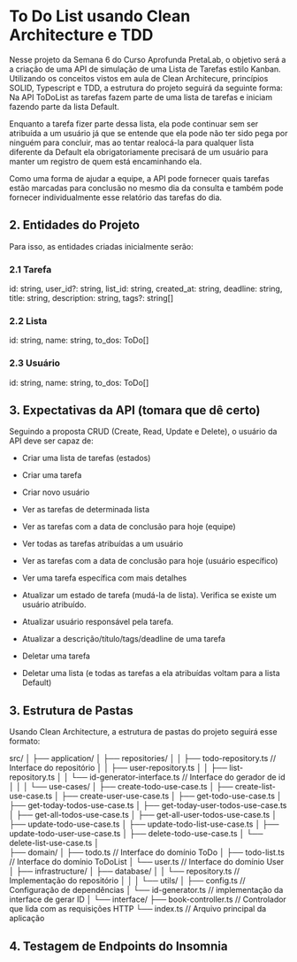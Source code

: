 # To Do List usando Clean Architecture e TDD

Nesse projeto da Semana 6 do Curso Aprofunda PretaLab, o objetivo será a a criação de uma API de simulação de uma Lista de Tarefas estilo Kanban. Utilizando os conceitos vistos em aula de Clean Architecure, princípios SOLID, Typescript e TDD, a estrutura do projeto seguirá da seguinte forma: Na API ToDoList as tarefas fazem parte de uma lista de tarefas e iniciam fazendo parte da lista Default. 

Enquanto a tarefa fizer parte dessa lista, ela pode continuar sem ser atribuída a um usuário já que se entende que ela pode não ter sido pega por ninguém para concluir, mas ao tentar realocá-la para qualquer lista diferente da Default ela obrigatoriamente precisará de um usuário para manter um registro de quem está encaminhando ela.

Como uma forma de ajudar a equipe, a API pode fornecer quais tarefas estão marcadas para conclusão no mesmo dia da consulta e também pode fornecer individualmente esse relatório das tarefas do dia.

## 2. Entidades do Projeto

Para isso, as entidades criadas inicialmente serão:

### 2.1 Tarefa
id: string,
user_id?: string,
list_id: string,
created_at: string,
deadline: string,
title: string,
description: string,
tags?: string[]

### 2.2 Lista
id: string,
name: string,
to_dos: ToDo[]

### 2.3 Usuário
id: string,
name: string,
to_dos: ToDo[]


## 3. Expectativas da API (tomara que dê certo)

Seguindo a proposta CRUD (Create, Read, Update e Delete), o usuário da API deve ser capaz de:


- Criar uma lista de tarefas (estados)
- Criar uma tarefa
- Criar novo usuário

- Ver as tarefas de determinada lista
- Ver as tarefas com a data de conclusão para hoje (equipe)
- Ver todas as tarefas atribuídas a um usuário
- Ver as tarefas com a data de conclusão para hoje (usuário específico)
- Ver uma tarefa específica com mais detalhes

- Atualizar um estado de tarefa (mudá-la de lista). Verifica se existe um usuário atribuído.
- Atualizar usuário responsável pela tarefa.
- Atualizar a descrição/título/tags/deadline de uma tarefa

- Deletar uma tarefa
- Deletar uma lista (e todas as tarefas a ela atribuídas voltam para a lista Default)

## 3. Estrutura de Pastas

Usando Clean Architecture, a estrutura de pastas do projeto seguirá esse formato:

src/
│
├── application/
│   ├── repositories/
│   │   ├── todo-repository.ts // Interface do repositório
│   │   ├── user-repository.ts
│   │   ├── list-repository.ts
│   │   └── id-generator-interface.ts // Interface do gerador de id
│   │
│   └── use-cases/
│       ├── create-todo-use-case.ts
│       ├── create-list-use-case.ts
│       ├── create-user-use-case.ts
│       ├── get-todo-use-case.ts
│       ├── get-today-todos-use-case.ts
│       ├── get-today-user-todos-use-case.ts
│       ├── get-all-todos-use-case.ts
│       ├── get-all-user-todos-use-case.ts
│       ├── update-todo-use-case.ts
│       ├── update-todo-list-use-case.ts
│       ├── update-todo-user-use-case.ts
│       ├── delete-todo-use-case.ts
│       └── delete-list-use-case.ts 
│     
├── domain/
│   ├── todo.ts                // Interface do domínio ToDo
│   ├── todo-list.ts           // Interface do domínio ToDoList
│   └── user.ts                // Interface do domínio User
│
├── infrastructure/
│   ├── database/
│   │   └── repository.ts      // Implementação do repositório
│   │
│   └── utils/
│       ├── config.ts          // Configuração de dependências
│       └── id-generator.ts   //  implementação da interface de gerar ID
│
└── interface/
    ├── book-controller.ts     // Controlador que lida com as requisições HTTP
    └── index.ts              // Arquivo principal da aplicação



## 4. Testagem de Endpoints do Insomnia
